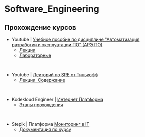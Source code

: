 # Software_Engineering

## Прохождение курсов

- Youtube | [Учебное пособие по дисциплине "Автоматизация разработки и эксплуатации ПО" (АРЭ ПО)](https://youtube.com/playlist?list=PLLELLTvDgUQ-iwnE9coLhb-ynyZUGzW6q)
  - [Лекции](IU-5/Lections/README_IU-5.md)
  - [Лабораторные](/IU-5/Labs/readme.labs.md)
<br>

- Youtube | [Лекторий по SRE от Тинькофф](https://www.youtube.com/playlist?list=PLjCCarnDJNstX36A6Cw_YD28thNFev1op)
  - [Лекции. Содержание](Tinkoff_Lections/README_Tinkoff.md)
<br>

- Kodekloud Engineer | [Интернет Платформа](https://engineer.kodekloud.com/signup?referral=661c1688e6864249af539613)
  - [Этапы прохождения](/Kodekloud/README.md)
<br>

- Stepik | Платформа [Мониторинг в IT](https://stepik.org/195394)
  - [Документация по курсу](/Stepik-Monitoring-it/README.monitoring.md)
